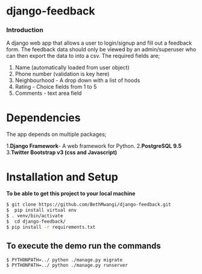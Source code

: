 # django-feedback

### Introduction
A django web app that allows a user to login/signup and fill out a feedback form.
The feedback data should only be viewed by an admin/superuser who can then export the data to into a csv.  The required fields are; 

 1. Name (automatically loaded from user object) 
 2. Phone number (validation is key here)
 3. Neighbourhood - A drop down with a list of hoods
 4. Rating - Choice fields from 1 to 5
 5. Comments - text area field


  # Dependencies
 The app depends on multiple packages;

1.**Django Framework**- A web framework for Python.
2.**PostgreSQL 9.5**
3.**Twitter Bootstrap v3 (css and Javascript)**

   # Installation and Setup

**To be able to get this project to your local machine**

```sh
$ git clone https://github.com/BethMwangi/django-feedback.git
$  pip install virtual env
$ . venv/bin/activate
$  cd django-feedback/
$ pip install -r requirements.txt
```


 ## To execute the demo run the commands

 ```sh
$ PYTHONPATH=../ python ./manage.py migrate
$ PYTHONPATH=../ python ./manage.py runserver
